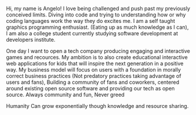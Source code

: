 Hi, my name is Angelo!
I love being challenged and push past my previously conceived limits.
Diving into code and trying to understanding how or why coding languages work the way they do excites me.
I am a self taught graphics programming enthusiast. (Eating up as much knowledge as I can), 
I am also a college student currently studying software development at developers institute.

One day I want to open a tech company producing engaging and interactive games and recources.
My ambition is to also create educational interactive web applications for kids that will inspire the next generation in a positive way.
My business model will focus on users with a foundation in morally correct business practices (Not predatory practices taking advantage of users and fans), 
Building a community of fans and coworkers, centered around existing open source software and providing our tech as open source.  Always community and fun, Never greed

Humanity Can grow exponentially though knowledge and resource sharing.

<!---
AngeloNicolson/AngeloNicolson is a ✨ special ✨ repository because its `README.md` (this file) appears on your GitHub profile.
You can click the Preview link to take a look at your changes.
--->
